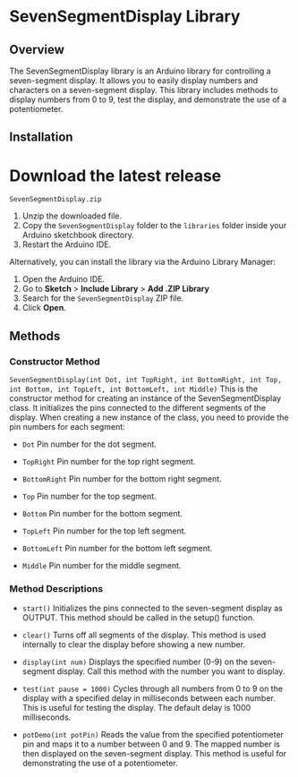 # SevenSegmentDisplay Library

## Overview

The SevenSegmentDisplay library is an Arduino library for controlling a seven-segment display. It allows you to easily display numbers and characters on a seven-segment display. This library includes methods to display numbers from 0 to 9, test the display, and demonstrate the use of a potentiometer.

## Installation

# Download the latest release 
```SevenSegmentDisplay.zip```

1. Unzip the downloaded file.
2. Copy the `SevenSegmentDisplay` folder to the `libraries` folder inside your Arduino sketchbook directory.
3. Restart the Arduino IDE.

Alternatively, you can install the library via the Arduino Library Manager:

1. Open the Arduino IDE.
2. Go to **Sketch** > **Include Library** > **Add .ZIP Library**
3. Search for the `SevenSegmentDisplay` ZIP file.
4. Click **Open**.

## Methods

### Constructor Method
```SevenSegmentDisplay(int Dot, int TopRight, int BottomRight, int Top, int Bottom, int TopLeft, int BottomLeft, int Middle)```
This is the constructor method for creating an instance of the SevenSegmentDisplay class. It initializes the pins connected to the different segments of the display. When creating a new instance of the class, you need to provide the pin numbers for each segment:

- ```Dot``` Pin number for the dot segment.

- ```TopRight``` Pin number for the top right segment.

- ```BottomRight``` Pin number for the bottom right segment.

- ```Top``` Pin number for the top segment.

- ```Bottom``` Pin number for the bottom segment.

- ```TopLeft``` Pin number for the top left segment.

- ```BottomLeft``` Pin number for the bottom left segment.

- ```Middle``` Pin number for the middle segment.

### Method Descriptions
- ```start()``` Initializes the pins connected to the seven-segment display as OUTPUT. This method should be called in the setup() function.

- ```clear()``` Turns off all segments of the display. This method is used internally to clear the display before showing a new number.

- ```display(int num)``` Displays the specified number (0-9) on the seven-segment display. Call this method with the number you want to display.

- ```test(int pause = 1000)``` Cycles through all numbers from 0 to 9 on the display with a specified delay in milliseconds between each number. This is useful for testing the display. The default delay is 1000 milliseconds.

- ```potDemo(int potPin)``` Reads the value from the specified potentiometer pin and maps it to a number between 0 and 9. The mapped number is then displayed on the seven-segment display. This method is useful for demonstrating the use of a potentiometer.
